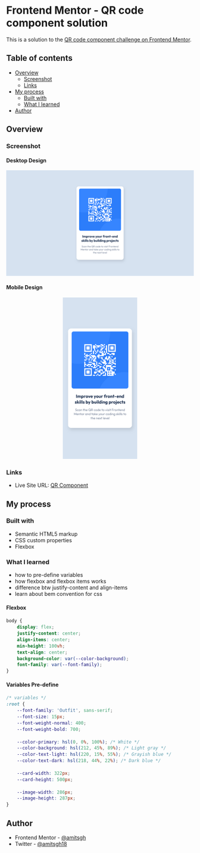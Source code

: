 # Frontend Mentor - QR code component solution

This is a solution to the [QR code component challenge on Frontend Mentor](https://www.frontendmentor.io/challenges/qr-code-component-iux_sIO_H).

## Table of contents

- [Overview](#overview)
  - [Screenshot](#screenshot)
  - [Links](#links)
- [My process](#my-process)
  - [Built with](#built-with)
  - [What I learned](#what-i-learned)
- [Author](#author)

## Overview

### Screenshot

#### Desktop Design
![](./screenshot/desktop-design.png)

#### Mobile Design
<p align="center">
  <img src="./screenshot/mobile-design.png" width="200" />
</p>

### Links

- Live Site URL: [QR Component](https://amitsgh.github.io/qr-code-component/)

## My process

### Built with

- Semantic HTML5 markup
- CSS custom properties
- Flexbox

### What I learned
 - how to pre-define variables 
 - how flexbox and flexbox items works
 - difference btw justify-content and align-items
 - learn about bem convention for css


#### Flexbox
```css
body {
    display: flex;
    justify-content: center;
    align-items: center;
    min-height: 100vh;
    text-align: center;
    background-color: var(--color-background);
    font-family: var(--font-family);
}
```

#### Variables Pre-define
```css
/* variables */
:root {
    --font-family: 'Outfit', sans-serif;
    --font-size: 15px;
    --font-weight-normal: 400;
    --font-weight-bold: 700;

    --color-primary: hsl(0, 0%, 100%); /* White */
    --color-background: hsl(212, 45%, 89%); /* Light gray */
    --color-text-light: hsl(220, 15%, 55%); /* Grayish blue */
    --color-text-dark: hsl(218, 44%, 22%); /* Dark blue */

    --card-width: 322px;
    --card-height: 500px;

    --image-width: 286px;
    --image-height: 287px;
}
```

## Author

<!-- - Website - [Amit Singh](https://www.your-site.com) -->
- Frontend Mentor - [@amitsgh](https://www.frontendmentor.io/profile/amitsgh)
- Twitter - [@amitsgh18](https://www.twitter.com/amitsgh18)
